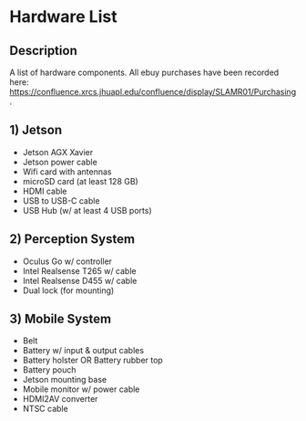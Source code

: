 # Hardware List

## Description
A list of hardware components. All ebuy purchases have been recorded here: https://confluence.xrcs.jhuapl.edu/confluence/display/SLAMR01/Purchasing.

## 1) Jetson
* Jetson AGX Xavier
* Jetson power cable
* Wifi card with antennas
* microSD card (at least 128 GB)
* HDMI cable
* USB to USB-C cable
* USB Hub (w/ at least 4 USB ports)

## 2) Perception System
* Oculus Go w/ controller
* Intel Realsense T265 w/ cable
* Intel Realsense D455 w/ cable
* Dual lock (for mounting)

## 3) Mobile System
* Belt
* Battery w/ input & output cables
* Battery holster OR Battery rubber top
* Battery pouch
* Jetson mounting base
* Mobile monitor w/ power cable
* HDMI2AV converter
* NTSC cable
